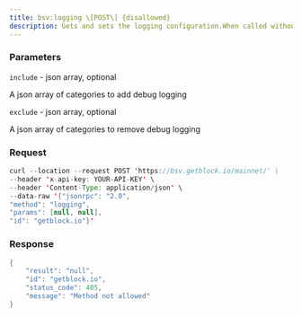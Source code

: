 ```yaml
---
title: bsv:logging \[POST\] {disallowed}
description: Gets and sets the logging configuration.When called without an argument, returns the list of categories withstatus that are currently being debug logged or not.When called with arguments, adds or removes categories from debuglogging and return the lists above.The arguments are evaluated in order “include”, “exclude”.If an item is both included and excluded, it will thus end up beingexcluded.The valid logging categories are net, tor, mempool, http, bench, zmq,walletdb, rpc, estimatefee, addrman, selectcoins, reindex, cmpctblock,rand, prune, proxy, mempoolrej, libevent, coindb, qt, leveldb,validationIn addition, the following are available as category names with specialmeanings\- all, 1  represent all logging categories.\- none, 0  even if other logging categories are specified, ignoreall of them.
---
```


### Parameters


`include` - json array, optional

A json array of categories to add debug logging

`exclude` - json array, optional

A json array of categories to remove debug logging

### Request

``` java
curl --location --request POST 'https://bsv.getblock.io/mainnet/' \ 
--header 'x-api-key: YOUR-API-KEY' \ 
--header 'Content-Type: application/json' \ 
--data-raw '{"jsonrpc": "2.0",
"method": "logging",
"params": [null, null],
"id": "getblock.io"}'
```

###  Response

``` java
{
    "result": "null",
    "id": "getblock.io",
    "status_code": 405,
    "message": "Method not allowed"
}
```

